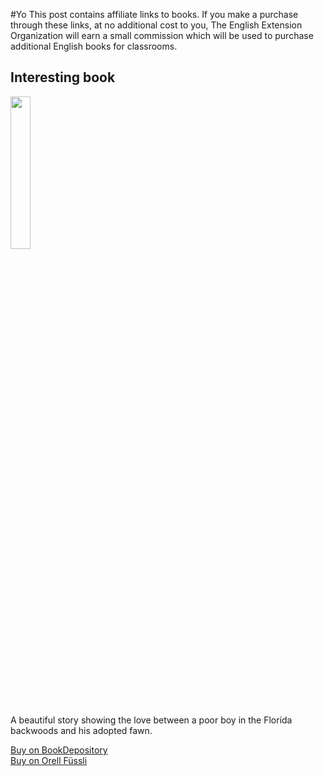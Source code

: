 #Yo
This post contains affiliate links to books. If you make a purchase through these links, at no additional cost to you, The English Extension Organization will earn a small commission which will be used to purchase additional English books for classrooms.

## Interesting book

<img src="https://i.imgur.com/9byDLFn.png" width="25%" />

A beautiful story showing the love between a poor boy in the Florida backwoods and his adopted fawn.

<a href="https://www.bookdepository.com/Yearling-Marjorie-Kinnan-Rawlings/9780689846236?ref=grid-view&qid=1654272403026&sr=1-2" rel=”nofollow”> Buy on BookDepository</a>  
<a href="https://www.orellfuessli.ch/shop/home/artikeldetails/A1001523331" rel=”nofollow”>Buy on Orell Füssli</a>




<!--stackedit_data:
eyJoaXN0b3J5IjpbODEyODMwNTUzXX0=
-->